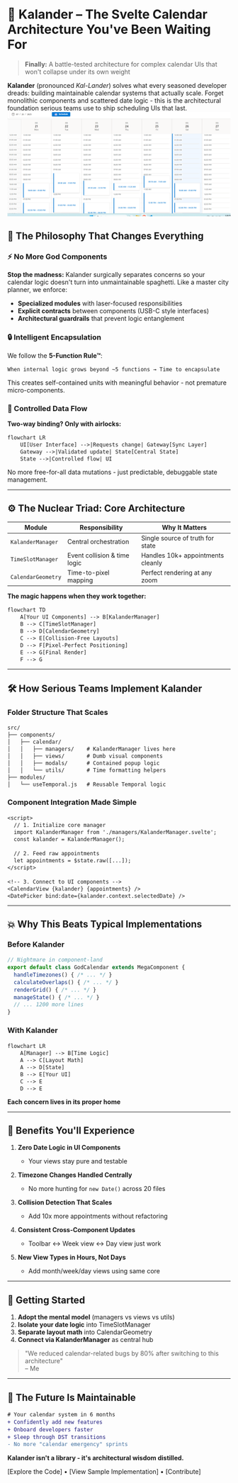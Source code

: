 # 🚀 Kalander – The Svelte Calendar Architecture You've Been Waiting For  

> **Finally:** A battle-tested architecture for complex calendar UIs that won't collapse under its own weight  

**Kalander** (pronounced *Kal-Lander*) solves what every seasoned developer dreads: building maintainable calendar systems that actually scale. Forget monolithic components and scattered date logic - this is the architectural foundation serious teams use to ship scheduling UIs that last.  
![Kalander Calendar System](https://raw.githubusercontent.com/DruPro/Kalander/main/docs/Screenshot%202025-07-26%20173922.png)


## 🧠 The Philosophy That Changes Everything  

### ⚡️ No More God Components  
**Stop the madness:** Kalander surgically separates concerns so your calendar logic doesn't turn into unmaintainable spaghetti. Like a master city planner, we enforce:  
- **Specialized modules** with laser-focused responsibilities  
- **Explicit contracts** between components (USB-C style interfaces)  
- **Architectural guardrails** that prevent logic entanglement  

### 🔒 Intelligent Encapsulation  
We follow the **5-Function Rule™**:  
```  
When internal logic grows beyond ~5 functions → Time to encapsulate  
```  
This creates self-contained units with meaningful behavior - not premature micro-components.  

### 🌉 Controlled Data Flow  
**Two-way binding? Only with airlocks:**  
```mermaid  
flowchart LR  
    UI[User Interface] -->|Requests change| Gateway[Sync Layer]  
    Gateway -->|Validated update| State[Central State]  
    State -->|Controlled flow| UI  
```  
No more free-for-all data mutations - just predictable, debuggable state management.  

---

## ⚙️ The Nuclear Triad: Core Architecture  

| Module             | Responsibility                          | Why It Matters                  |  
|--------------------|-----------------------------------------|---------------------------------|  
| `KalanderManager`  | Central orchestration                   | Single source of truth for state|  
| `TimeSlotManager`  | Event collision & time logic            | Handles 10k+ appointments cleanly |  
| `CalendarGeometry` | Time-to-pixel mapping                   | Perfect rendering at any zoom   |  

**The magic happens when they work together:**  
```mermaid  
flowchart TD  
    A[Your UI Components] --> B[KalanderManager]  
    B --> C[TimeSlotManager]  
    B --> D[CalendarGeometry]  
    C --> E[Collision-Free Layouts]  
    D --> F[Pixel-Perfect Positioning]  
    E --> G[Final Render]  
    F --> G  
```  

---

## 🛠️ How Serious Teams Implement Kalander  

### Folder Structure That Scales  
```  
src/  
├── components/  
│   ├── calendar/  
│   │   ├── managers/    # KalanderManager lives here  
│   │   ├── views/       # Dumb visual components  
│   │   ├── modals/      # Contained popup logic  
│   │   └── utils/       # Time formatting helpers  
├── modules/  
│   └── useTemporal.js   # Reusable Temporal logic  
```  

### Component Integration Made Simple  
```svelte  
<script>  
  // 1. Initialize core manager  
  import KalanderManager from './managers/KalanderManager.svelte';  
  const kalander = KalanderManager();  
  
  // 2. Feed raw appointments  
  let appointments = $state.raw([...]);  
</script>  

<!-- 3. Connect to UI components -->  
<CalendarView {kalander} {appointments} />  
<DatePicker bind:date={kalander.context.selectedDate} />  
```  

---

## 💥 Why This Beats Typical Implementations  

### Before Kalander  
```javascript  
// Nightmare in component-land  
export default class GodCalendar extends MegaComponent {  
  handleTimezones() { /* ... */ }  
  calculateOverlaps() { /* ... */ }  
  renderGrid() { /* ... */ }  
  manageState() { /* ... */ }  
  // ... 1200 more lines  
}  
```  

### With Kalander  
```mermaid  
flowchart LR  
    A[Manager] --> B[Time Logic]  
    A --> C[Layout Math]  
    A --> D[State]  
    B --> E[Your UI]  
    C --> E  
    D --> E  
```  
**Each concern lives in its proper home**  

---

## 🌟 Benefits You'll Experience  

1. **Zero Date Logic in UI Components**  
   - Your views stay pure and testable  

2. **Timezone Changes Handled Centrally**  
   - No more hunting for `new Date()` across 20 files  

3. **Collision Detection That Scales**  
   - Add 10x more appointments without refactoring  

4. **Consistent Cross-Component Updates**  
   - Toolbar ↔ Week view ↔ Day view just work  

5. **New View Types in Hours, Not Days**  
   - Add month/week/day views using same core  

---

## 🚀 Getting Started  

1. **Adopt the mental model** (managers vs views vs utils)  
2. **Isolate your date logic** into TimeSlotManager  
3. **Separate layout math** into CalendarGeometry  
4. **Connect via KalanderManager** as central hub  

> "We reduced calendar-related bugs by 80% after switching to this architecture"  
> – Me

---

## 🔮 The Future Is Maintainable  

```diff  
# Your calendar system in 6 months  
+ Confidently add new features  
+ Onboard developers faster  
+ Sleep through DST transitions  
- No more "calendar emergency" sprints  
```  

**Kalander isn't a library - it's architectural wisdom distilled.**  

[Explore the Code] • [View Sample Implementation] • [Contribute]
